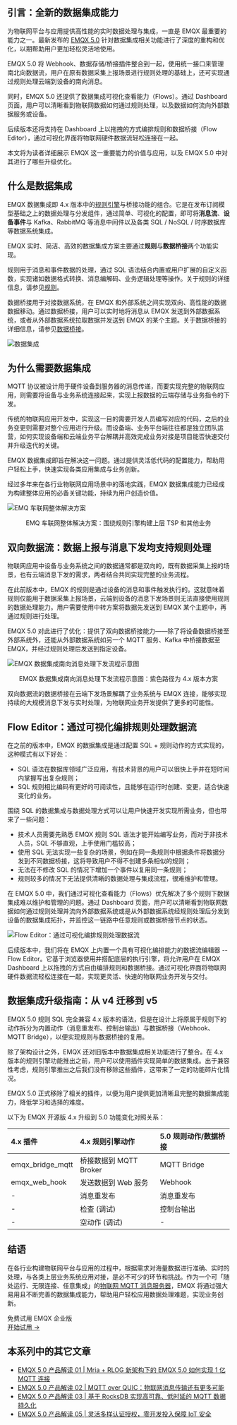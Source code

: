 ## 引言：全新的数据集成能力

为物联网平台与应用提供高性能的实时数据处理与集成，一直是 EMQX 最重要的能力之一。最新发布的 [EMQX 5.0](https://www.emqx.com/zh/blog/emqx-v-5-0-released) 针对数据集成相关功能进行了深度的重构和优化，以期帮助用户更加轻松灵活地使用。

EMQX 5.0 将 Webhook、数据存储/桥接插件整合到一起，使用统一接口来管理南北向数据流，用户在原有数据采集上报场景进行规则处理的基础上，还可实现通过规则处理云端到设备的南向消息。

同时，EMQX 5.0 还提供了数据集成可视化查看能力（Flows）。通过 Dashboard 页面，用户可以清晰看到物联网数据如何通过规则处理，以及数据如何流向外部数据服务或设备。

后续版本还将支持在 Dashboard 上以拖拽的方式编排规则和数据桥接（Flow Editor），通过可视化界面将物联网硬件数据流轻松连接在一起。

本文将为读者详细展示 EMQX 这一重要能力的价值与应用，以及 EMQX 5.0 中对其进行了哪些升级优化。

## 什么是数据集成

EMQX 数据集成即 4.x 版本中的[规则引擎](https://www.emqx.com/zh/solutions/mqtt-data-processing)与桥接功能的组合。它是在发布订阅模型基础之上的数据处理与分发组件，通过简单、可视化的配置，即可将**消息流**、**设备事件**与 Kafka、RabbitMQ 等消息中间件以及各类 SQL / NoSQL / 时序数据库等数据系统集成。

EMQX 实时、简洁、高效的数据集成方案主要通过**规则**与**数据桥接**两个功能实现。

规则用于消息和事件数据的处理，通过 SQL 语法结合内置或用户扩展的自定义函数，实现诸如数据格式转换、消息编解码、业务逻辑处理等操作。关于规则的详细信息，请参见[规则](https://docs.emqx.com/zh/emqx/v5.0/data-integration/rules.html)。

数据桥接用于对接数据系统，在 EMQX 和外部系统之间实现双向、高性能的数据数据移动。通过数据桥接，用户可以实时地将消息从 EMQX 发送到外部数据系统，或者从外部数据系统拉取数据并发送到 EMQX 的某个主题。关于数据桥接的详细信息，请参见[数据桥接](https://docs.emqx.com/zh/emqx/v5.0/data-integration/data-bridges.html)。

![数据集成](https://assets.emqx.com/images/b5e1995b58ec519061ad3283baa866d0.png)

## 为什么需要数据集成

MQTT 协议被设计用于硬件设备到服务器的消息传递，而要实现完整的物联网应用，则需要将设备与业务系统连接起来，实现上报数据的云端存储与业务指令的下发。

传统的物联网应用开发中，实现这一目的需要开发人员编写对应的代码，之后的业务变更则需要对整个应用进行升级。而设备端、业务平台端往往都是独立团队运营，如何实现设备端和云端业务平台解耦并高效完成业务对接是项目能否快速交付并升级迭代的关键。

EMQX 数据集成即旨在解决这一问题。通过提供灵活低代码的配置能力，帮助用户轻松上手，快速实现各类应用集成与业务创新。

经过多年来在各行业物联网应用场景中的落地实践，EMQX 数据集成能力已经成为构建整体应用的必备关键功能，持续为用户创造价值。

![EMQ 车联网整体解决方案](https://assets.emqx.com/images/d2d3aca57bbe2259b7f1f3d7bdf8e805.jpg)

<center>EMQ 车联网整体解决方案：围绕规则引擎构建上层 TSP 和其他业务</center>

## 双向数据流：数据上报与消息下发均支持规则处理

物联网应用中设备与业务系统之间的数据通常都是双向的，既有数据采集上报的场景，也有云端消息下发的需求，两者结合共同实现完整的业务流程。

在此前版本中，EMQX 的规则是通过设备的消息和事件触发执行的。这就意味着规则仅能用于数据采集上报场景，云端到设备的消息下发场景则无法直接使用规则的数据处理能力。用户需要使用中转方案将数据先发送到 EMQX 某个主题中，再通过规则进行处理。

EMQX 5.0 对此进行了优化：提供了双向数据桥接能力——除了将设备数据桥接至外部系统外，还能从外部数据系统如另一个 MQTT 服务、Kafka 中桥接数据至 EMQX，并经过规则处理后发送到指定设备。

![EMQX 数据集成南向消息处理下发流程示意图](https://assets.emqx.com/images/8049223ad7ca7447616734b3d570d2dc.png)

<center>EMQX 数据集成南向消息处理下发流程示意图：紫色路径为 4.x 版本方案</center>

 

双向数据流的数据桥接在云端下发场景解耦了业务系统与 EMQX 连接，能够实现持续的大规模消息下发与实时处理，为物联网业务开发提供了更多的可能性。

## Flow Editor：通过可视化编排规则处理数据流

在之前的版本中，EMQX 的数据集成是通过配置 SQL + 规则动作的方式实现的，这种模式有以下好处：

- SQL 语法在数据库领域广泛应用，有技术背景的用户可以很快上手并在短时间内掌握写出复杂规则；
- SQL 规则相比编码有更好的可阅读性，且能够在运行时创建、变更，适合快速变化的业务。

围绕 SQL 的数据集成与数据处理方式可以让用户快速开发实现所需业务，但也带来了一些问题：

- 技术人员需要先熟悉 EMQX 规则 SQL 语法才能开始编写业务，而对于非技术人员，SQL 不够直观，上手使用门槛较高；
- 使用 SQL 无法实现一些复杂的场景，例如在同一条规则中根据条件将数据分发到不同数据桥接，这将导致用户不得不创建多条相似的规则；
- 无法在不修改 SQL 的情况下增加一个事件以复用同一条规则；
- 规则较多的情况下无法提供清晰的数据处理与集成流程，很难维护和管理。

在 EMQX 5.0 中，我们通过可视化查看能力（Flows）优先解决了多个规则下数据集成难以维护和管理的问题。通过 Dashboard 页面，用户可以清晰看到物联网数据如何通过规则处理并流向外部数据系统或是从外部数据系统经规则处理后分发到设备的数据集成拓扑，并监控这一链路中任意规则或数据桥接节点的状态。

![Flow Editor：通过可视化编排规则处理数据流](https://assets.emqx.com/images/f381d70279d6773bae2c6ece14d22c49.png)
 

后续版本中，我们将在 EMQX 上内置一个具有可视化编排能力的数据流编辑器 -- Flow Editor。它基于浏览器使用并搭配底层的执行引擎，将允许用户在 EMQX Dashboard 上以拖拽的方式自由编排规则和数据桥接。通过可视化界面将物联网硬件数据流轻松连接在一起，实现更灵活、快速的物联网业务开发与交付。

## 数据集成升级指南：从 v4 迁移到 v5

EMQX 5.0 规则 SQL 完全兼容 4.x 版本的语法，但是在设计上将原属于规则下的动作拆分为内置动作（消息重发布、控制台输出）与数据桥接（Webhook、MQTT Bridge），以便实现规则与数据桥接的复用。

除了架构设计之外，EMQX 还对旧版本中数据集成相关功能进行了整合。在 4.x 版本的规则引擎功能推出之前，用户可以使用插件实现简单的数据集成。出于兼容性考虑，规则引擎推出之后我们没有移除这些插件，这带来了一定的功能碎片化情况。

EMQX 5.0 正式移除了相关的插件，以便为用户提供更加清晰且完整的数据集成能力，降低学习和选择的难度。

以下为 EMQX 开源版 4.x 升级到 5.0 功能变化对照关系：

| **4.x 插件**     | **4.x 规则引擎动作**   | **5.0 规则动作/数据桥接** |
| :--------------- | :--------------------- | :------------------------ |
| emqx_bridge_mqtt | 桥接数据到 MQTT Broker | MQTT Bridge               |
| emqx_web_hook    | 发送数据到 Web 服务    | Webhook                   |
| -                | 消息重发布             | 消息重发布                |
| -                | 检查 (调试)            | 控制台输出                |
| -                | 空动作 (调试)          | -                         |

## 结语

在各行业构建物联网平台与应用的过程中，根据需求对海量数据进行准确、实时的处理，与各类上层业务系统应用对接，是必不可少的环节和挑战。作为一个可「随处运行、无限连接、任意集成」的[物联网 MQTT 消息服务器](https://www.emqx.io/zh)，EMQX 将通过强大易用且不断完善的数据集成能力，帮助用户轻松应用数据处理难题，实现业务创新。


<section class="promotion">
    <div>
        免费试用 EMQX 企业版
    </div>
    <a href="https://www.emqx.com/zh/try?product=enterprise" class="button is-gradient px-5">开始试用 →</a>
</section>


## 本系列中的其它文章

- [EMQX 5.0 产品解读 01 | Mria + RLOG 新架构下的 EMQX 5.0 如何实现 1 亿 MQTT 连接](https://www.emqx.com/zh/blog/how-emqx-5-0-achieves-100-million-mqtt-connections)
- [EMQX 5.0 产品解读 02 | MQTT over QUIC：物联网消息传输还有更多可能](https://www.emqx.com/zh/blog/mqtt-over-quic)
- [EMQX 5.0 产品解读 03 | 基于 RocksDB 实现高可靠、低时延的 MQTT 数据持久化](https://www.emqx.com/zh/blog/mqtt-persistence-based-on-rocksdb)
- [EMQX 5.0 产品解读 05 | 灵活多样认证授权，零开发投入保障 IoT 安全](https://www.emqx.com/zh/blog/securing-the-iot)
